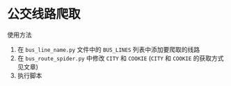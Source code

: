 # 公交线路爬取

使用方法
1. 在 `bus_line_name.py` 文件中的 `BUS_LINES` 列表中添加要爬取的线路
2. 在 `bus_route_spider.py` 中修改 `CITY` 和 `COOKIE` (`CITY` 和 `COOKIE` 的获取方式见文章)
3. 执行脚本


